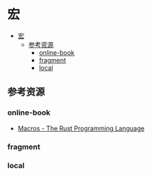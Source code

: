 # 宏

<!--ts-->
* [宏](#宏)
   * [参考资源](#参考资源)
      * [online-book](#online-book)
      * [fragment](#fragment)
      * [local](#local)

<!-- Created by https://github.com/ekalinin/github-markdown-toc -->
<!-- Added by: runner, at: Tue Jul 26 07:54:06 UTC 2022 -->

<!--te-->

## 参考资源

### online-book

- [Macros - The Rust Programming Language](https://doc.rust-lang.org/book/ch19-06-macros.html)

### fragment

### local
